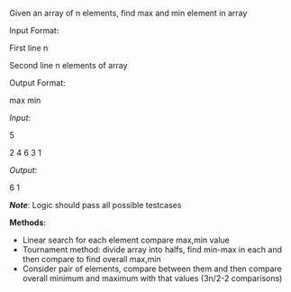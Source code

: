 Given an array of n elements, find max and min element in array

Input Format:

First line n

Second line n elements of array


Output Format:

max min


*Input*: 

5

2 4 6 3 1


*Output*: 

6 1


__*Note*__: Logic should pass all possible testcases


**Methods**:
- Linear search for each element compare max,min value
- Tournament method: divide array into halfs, find min-max in each and then compare to find overall max,min
- Consider pair of elements, compare between them and then compare overall minimum and maximum with that values (3n/2-2 comparisons) 
